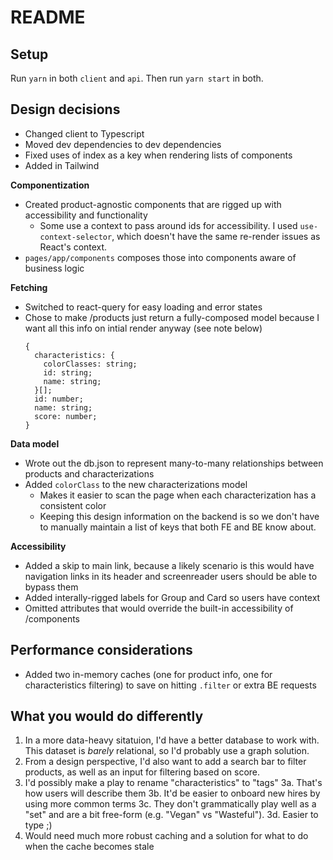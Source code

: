 # README

## Setup

Run `yarn` in both `client` and `api`.
Then run `yarn start` in both.

## Design decisions

- Changed client to Typescript
- Moved dev dependencies to dev dependencies
- Fixed uses of index as a key when rendering lists of components
- Added in Tailwind

**Componentization**

- Created product-agnostic components that are rigged up with accessibility and functionality
  - Some use a context to pass around ids for accessibility. I used `use-context-selector`, which doesn't have the same re-render issues as React's context.
- `pages/app/components` composes those into components aware of business logic

**Fetching**

- Switched to react-query for easy loading and error states
- Chose to make /products just return a fully-composed model because I want all this info on intial render anyway (see note below)
  ```
  {
    characteristics: {
      colorClasses: string;
      id: string;
      name: string;
    }[];
    id: number;
    name: string;
    score: number;
  }
  ```

**Data model**

- Wrote out the db.json to represent many-to-many relationships between products and characterizations
- Added `colorClass` to the new characterizations model
  - Makes it easier to scan the page when each characterization has a consistent color
  - Keeping this design information on the backend is so we don't have to manually maintain a list of keys that both FE and BE know about.

**Accessibility**

- Added a skip to main link, because a likely scenario is this would have navigation links in its header and screenreader users should be able to bypass them
- Added interally-rigged labels for Group and Card so users have context
- Omitted attributes that would override the built-in accessibility of /components

## Performance considerations

- Added two in-memory caches (one for product info, one for characteristics filtering) to save on hitting `.filter` or extra BE requests

## What you would do differently

1. In a more data-heavy sitatuion, I'd have a better database to work with. This dataset is _barely_ relational, so I'd probably use a graph solution.
2. From a design perspective, I'd also want to add a search bar to filter products, as well as an input for filtering based on score.
3. I'd possibly make a play to rename "characteristics" to "tags"
   3a. That's how users will describe them
   3b. It'd be easier to onboard new hires by using more common terms
   3c. They don't grammatically play well as a "set" and are a bit free-form (e.g. "Vegan" vs "Wasteful").
   3d. Easier to type ;)
4. Would need much more robust caching and a solution for what to do when the cache becomes stale
